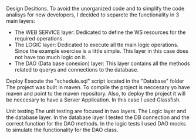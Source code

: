 Design Desitions.
To avoid the unorganized code and to simplify the code analisys for new developers, I decided to separete the functionality in 3 main layers:
- The WEB SERVICE layer: Dedicated to define the WS resources for the required operations.
- The LOGIC layer: Dedicated to execute all tte main logic operations. Since the example exercise is a little simple. This layer in this case does not have too much logic on it.
- The DAO (Data base conexion) layer: This layer contains all the methods related to querys and connections to the database.

Deploy
Execute the "schedule.sql" script located in the "Database" folder
The project was built in maven. To compile the project is neccesary yo have maven and point to the maven repository. Also, to deploy the project it will be neccesary to have a Server Application. In this case I used Glassfish.

Unit testing
The unit testing are focused in two layers. The Logic layer and the database layer. In the database layer I tested the DB connection and the correct function for the DAO methods. 
In the logic tests I used DAO mocks to simulate the functionality for the DAO class.